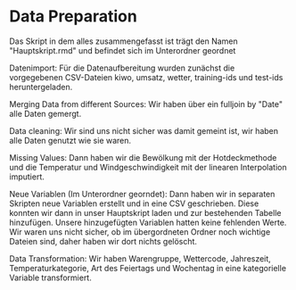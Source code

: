 # Data Preparation
Das Skript in dem alles zusammengefasst ist trägt den Namen "Hauptskript.rmd" und befindet sich im Unterordner geordnet

Datenimport: Für die Datenaufbereitung wurden zunächst die vorgegebenen CSV-Dateien kiwo, umsatz, wetter, training-ids und test-ids heruntergeladen.

Merging Data from different Sources: Wir haben über ein fulljoin by "Date" alle Daten gemergt. 

Data cleaning: Wir sind uns nicht sicher was damit gemeint ist, wir haben alle Daten genutzt wie sie waren.

Missing Values: Dann haben wir die Bewölkung mit der Hotdeckmethode und die Temperatur und Windgeschwindigkeit mit der linearen Interpolation imputiert.

Neue Variablen (Im Unterordner georndet): Dann haben wir in separaten Skripten neue Variablen erstellt und in eine CSV geschrieben. Diese konnten wir dann in unser Hauptskript laden und zur bestehenden Tabelle hinzufügen. Unsere hinzugefügten Variablen hatten keine fehlenden Werte. Wir waren uns nicht sicher, ob im übergordneten Ordner noch wichtige Dateien sind, daher haben wir dort nichts gelöscht.

Data Transformation: Wir haben Warengruppe, Wettercode, Jahreszeit, Temperaturkategorie, Art des Feiertags und Wochentag in eine kategorielle Variable transformiert.
